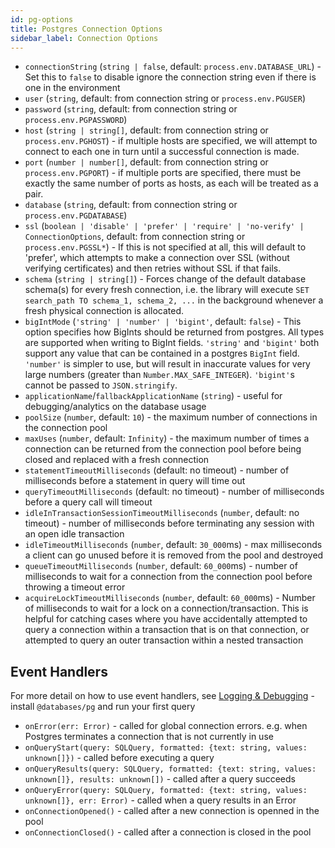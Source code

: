 ```yaml
---
id: pg-options
title: Postgres Connection Options
sidebar_label: Connection Options
---
```


- `connectionString` (`string | false`, default: `process.env.DATABASE_URL`) - Set this to `false` to disable ignore the connection string even if there is one in the environment
- `user` (`string`, default: from connection string or `process.env.PGUSER`)
- `password` (`string`, default: from connection string or `process.env.PGPASSWORD`)
- `host` (`string | string[]`, default: from connection string or `process.env.PGHOST`) - if multiple hosts are specified, we will attempt to connect to each one in turn until a successful connection is made.
- `port` (`number | number[]`, default: from connection string or `process.env.PGPORT`) - if multiple ports are specified, there must be exactly the same number of ports as hosts, as each will be treated as a pair.
- `database` (`string`, default: from connection string or `process.env.PGDATABASE`)
- `ssl` (`boolean | 'disable' | 'prefer' | 'require' | 'no-verify' | ConnectionOptions`, default: from connection string or `process.env.PGSSL*`) - If this is not specified at all, this will default to 'prefer', which attempts to make a connection over SSL (without verifying certificates) and then retries without SSL if that fails.
- `schema` (`string | string[]`) - Forces change of the default database schema(s) for every fresh connection, i.e. the library will execute `SET search_path TO schema_1, schema_2, ...` in the background whenever a fresh physical connection is allocated.
- `bigIntMode` (`'string' | 'number' | 'bigint'`, default: `false`) - This option specifies how BigInts should be returned from postgres. All types are supported when writing to BigInt fields. `'string'` and `'bigint'` both support any value that can be contained in a postgres `BigInt` field. `'number'` is simpler to use, but will result in inaccurate values for very large numbers (greater than `Number.MAX_SAFE_INTEGER`). `'bigint'`s cannot be passed to `JSON.stringify`.
- `applicationName`/`fallbackApplicationName` (`string`) - useful for debugging/analytics on the database usage
- `poolSize` (`number`, default: `10`) - the maximum number of connections in the connection pool
- `maxUses` (`number`, default: `Infinity`) - the maximum number of times a connection can be returned from the connection pool before being closed and replaced with a fresh connection
- `statementTimeoutMilliseconds` (default: no timeout) - number of milliseconds before a statement in query will time out
- `queryTimeoutMilliseconds` (default: no timeout) - number of milliseconds before a query call will timeout
- `idleInTransactionSessionTimeoutMilliseconds` (`number`, default: no timeout) - number of milliseconds before terminating any session with an open idle transaction
- `idleTimeoutMilliseconds` (`number`, default: `30_000`ms) - max milliseconds a client can go unused before it is removed from the pool and destroyed
- `queueTimeoutMilliseconds` (`number`, default: `60_000`ms) - number of milliseconds to wait for a connection from the connection pool before throwing a timeout error
- `acquireLockTimeoutMilliseconds` (`number`, default: `60_000`ms) - Number of milliseconds to wait for a lock on a connection/transaction. This is helpful for catching cases where you have accidentally attempted to query a connection within a transaction that is on that connection, or attempted to query an outer transaction within a nested transaction

## Event Handlers

For more detail on how to use event handlers, see [Logging & Debugging](pg-guide-logging.md) - install `@databases/pg` and run your first query

- `onError(err: Error)` - called for global connection errors. e.g. when Postgres terminates a connection that is not currently in use
- `onQueryStart(query: SQLQuery, formatted: {text: string, values: unknown[]})` - called before executing a query
- `onQueryResults(query: SQLQuery, formatted: {text: string, values: unknown[]}, results: unknown[])` - called after a query succeeds
- `onQueryError(query: SQLQuery, formatted: {text: string, values: unknown[]}, err: Error)` - called when a query results in an Error
- `onConnectionOpened()` - called after a new connection is openned in the pool
- `onConnectionClosed()` - called after a connection is closed in the pool
